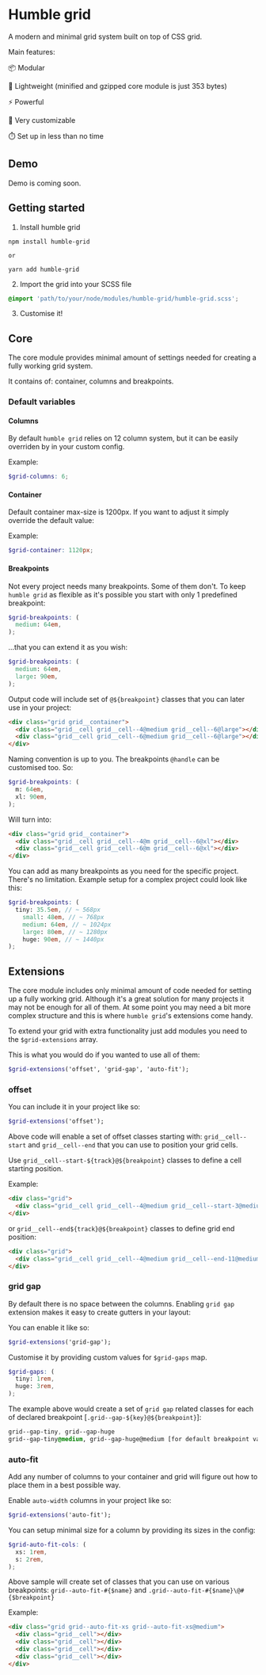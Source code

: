 # Humble grid

A modern and minimal grid system built on top of CSS grid.

Main features:

📦 Modular

🎈 Lightweight (minified and gzipped core module is just 353 bytes)

⚡ Powerful

🎨 Very customizable

⏱️ Set up in less than no time

## Demo

Demo is coming soon.


## Getting started

1. Install humble grid

```
npm install humble-grid

or

yarn add humble-grid
```

2. Import the grid into your SCSS file

```scss
@import 'path/to/your/node/modules/humble-grid/humble-grid.scss';
```

3. Customise it!


## Core

The core module provides minimal amount of settings needed for creating a fully working grid system.

It contains of: container, columns and breakpoints.

### Default variables

#### Columns

By default `humble grid` relies on 12 column system, but it can be easily overriden by in your custom config.

Example:

```scss
$grid-columns: 6;
```

#### Container

Default container max-size is 1200px. If you want to adjust it simply override the default value:

Example:

```scss
$grid-container: 1120px;
```

#### Breakpoints

Not every project needs many breakpoints. Some of them don't.
To keep `humble grid` as flexible as it's possible you start with only 1 predefined breakpoint:

```scss
$grid-breakpoints: (
  medium: 64em,
);
```

...that you can extend it as you wish:

```scss
$grid-breakpoints: (
  medium: 64em,
  large: 90em,
);
```

Output code will include set of `@${breakpoint}` classes that you can later use in your project:

```html
<div class="grid grid__container">
  <div class="grid__cell grid__cell--4@medium grid__cell--6@large"></div>
  <div class="grid__cell grid__cell--6@medium grid__cell--6@large"></div>
</div>
```

Naming convention is up to you. The breakpoints `@handle` can be customised too. So:

```scss
$grid-breakpoints: (
  m: 64em,
  xl: 90em,
);
```

Will turn into:

```html
<div class="grid grid__container">
  <div class="grid__cell grid__cell--4@m grid__cell--6@xl"></div>
  <div class="grid__cell grid__cell--6@m grid__cell--6@xl"></div>
</div>
```

You can add as many breakpoints as you need for the specific project. There's no limitation.
Example setup for a complex project could look like this:

```scss
$grid-breakpoints: (
  tiny: 35.5em, // ~ 568px
    small: 48em, // ~ 768px
    medium: 64em, // ~ 1024px
    large: 80em, // ~ 1280px
    huge: 90em, // ~ 1440px
);
```

## Extensions

The core module includes only minimal amount of code needed for setting up a fully working grid.
Although it's a great solution for many projects it may not be enough for all of them.
At some point you may need a bit more complex structure and this is where `humble grid`'s extensions come handy.

To extend your grid with extra functionality just add modules you need to the `$grid-extensions` array.

This is what you would do if you wanted to use all of them:

```scss
$grid-extensions('offset', 'grid-gap', 'auto-fit');
```

### offset

You can include it in your project like so:

```scss
$grid-extensions('offset');
```

Above code will enable a set of offset classes starting with: `grid__cell--start` and `grid__cell--end` that you can use to position your grid cells.

Use `grid__cell--start-${track}@${breakpoint}` classes to define a cell starting position.

Example:
```html
<div class="grid">
  <div class="grid__cell grid__cell--4@medium grid__cell--start-3@medium"></div>
</div>
```

or `grid__cell--end${track}@${breakpoint}` classes to define grid end position:

```html
<div class="grid">
  <div class="grid__cell grid__cell--4@medium grid__cell--end-11@medium"></div>
</div>
```

### grid gap

By default there is no space between the columns. Enabling `grid gap` extension makes it easy to create gutters in your layout:

You can enable it like so:

```scss
$grid-extensions('grid-gap');
```

Customise it by providing custom values for `$grid-gaps` map.

```scss
$grid-gaps: (
  tiny: 1rem,
  huge: 3rem,
);
```

The example above would create a set of `grid gap` related classes for each of declared breakpoint [`.grid--gap-${key}@${breakpoint}`]:

```css
grid--gap-tiny, grid--gap-huge
grid--gap-tiny@medium, grid--gap-huge@medium [for default breakpoint values]
```

### auto-fit

Add any number of columns to your container and grid will figure out how to place them in a best possible way.

Enable `auto-width` columns in your project like so:

```scss
$grid-extensions('auto-fit');
```

You can setup minimal size for a column by providing its sizes in the config:

```scss
$grid-auto-fit-cols: (
  xs: 1rem,
  s: 2rem,
);
```

Above sample will create set of classes that you can use on various breakpoints: `grid--auto-fit-#{$name}` and `.grid--auto-fit-#{$name}\@#{$breakpoint}`

Example:

```html
<div class="grid grid--auto-fit-xs grid--auto-fit-xs@medium">
  <div class="grid__cell"></div>
  <div class="grid__cell"></div>
  <div class="grid__cell"></div>
  <div class="grid__cell"></div>
</div>
```
